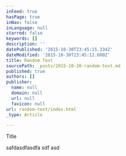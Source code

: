 ```yaml
---
inFeed: true
hasPage: true
inNav: false
inLanguage: null
starred: false
keywords: []
description: ''
datePublished: '2015-10-30T23:45:15.334Z'
dateModified: '2015-10-30T23:45:12.600Z'
title: Random Text
sourcePath: _posts/2015-10-30-random-text.md
published: true
authors: []
publisher:
  name: null
  domain: null
  url: null
  favicon: null
url: random-text/index.html
_type: Article

---
```

Title

safdasdfasdfa sdf asd